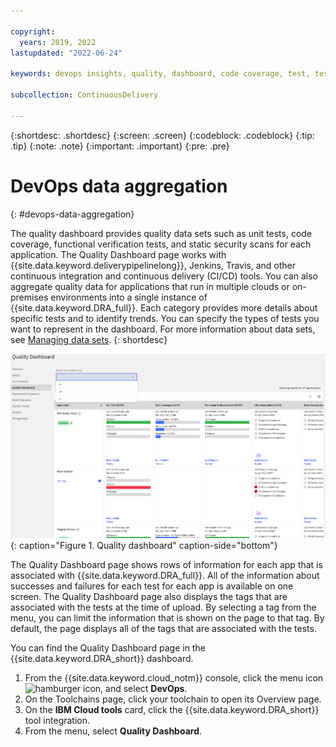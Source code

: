 ```yaml
---

copyright:
  years: 2019, 2022
lastupdated: "2022-06-24"

keywords: devops insights, quality, dashboard, code coverage, test, tests, verification, app

subcollection: ContinuousDelivery

---
```


{:shortdesc: .shortdesc}
{:screen: .screen}
{:codeblock: .codeblock}
{:tip: .tip}
{:note: .note}
{:important: .important}
{:pre: .pre}

# DevOps data aggregation
{: #devops-data-aggregation}

The quality dashboard provides quality data sets such as unit tests, code coverage, functional verification tests, and static security scans for each application. The Quality Dashboard page works with {{site.data.keyword.deliverypipelinelong}}, Jenkins, Travis, and other continuous integration and continuous delivery (CI/CD) tools. You can also aggregate quality data for applications that run in multiple clouds or on-premises environments into a single instance of {{site.data.keyword.DRA_full}}. Each category provides more details about specific tests and to identify trends. You can specify the types of tests you want to represent in the dashboard. For more information about data sets, see [Managing data sets](/docs/ContinuousDelivery?topic=ContinuousDelivery-adding-data-sets). 
{: shortdesc}

![Deployment Risk Quality dashboard](images/DRA_quality_dashboard.png){: caption="Figure 1. Quality dashboard" caption-side="bottom"}

The Quality Dashboard page shows rows of information for each app that is associated with {{site.data.keyword.DRA_full}}. All of the information about successes and failures for each test for each app is available on one screen. The Quality Dashboard page also displays the tags that are associated with the tests at the time of upload. By selecting a tag from the menu, you can limit the information that is shown on the page to that tag. By default, the page displays all of the tags that are associated with the tests.

You can find the Quality Dashboard page in the {{site.data.keyword.DRA_short}} dashboard. 

1. From the {{site.data.keyword.cloud_notm}} console, click the menu icon ![hamburger icon](images/icon_hamburger.svg), and select **DevOps**.
1. On the Toolchains page, click your toolchain to open its Overview page.
1. On the **IBM Cloud tools** card, click the {{site.data.keyword.DRA_short}} tool integration.
1. From the menu, select **Quality Dashboard**. 
